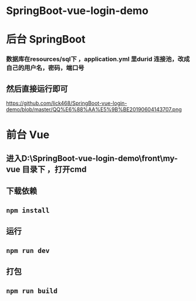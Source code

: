 # SpringBoot-vue-login-demo
# 后台  SpringBoot 
### 数据库在resources/sql下 ，application.yml  里durid 连接池，改成自己的用户名，密码，端口号
## 然后直接运行即可
https://github.com/lick468/SpringBoot-vue-login-demo/blob/master/QQ%E6%88%AA%E5%9B%BE20190604143707.png
# 前台 Vue

## 进入D:\SpringBoot-vue-login-demo\front\my-vue 目录下  ，打开cmd

## 下载依赖
## `npm install`    

## 运行
## `npm run dev`

## 打包
## `npm run build`
